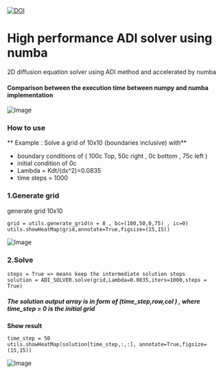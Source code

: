 [![DOI](https://zenodo.org/badge/295934862.svg)](https://zenodo.org/badge/latestdoi/295934862)

# High performance ADI solver using numba
2D diffusion equation solver using ADI method and accelerated by numba

#### Comparison between the execution time between numpy and numba implementation
![Image](https://i.imgur.com/u3chQ9p.png)

### How to use

** Example : Solve a grid of 10x10 (boundaries inclusive) with**
* boundary conditions of ( 100c Top,  50c right ,  0c bottom , 75c left  ) 
* initial condition of 0c
* Lambda = Kdt/(dx^2)=0.0835
* time steps = 1000

### 1.Generate grid

generate grid 10x10 

` grid = utils.generate_grid(n = 8 , bc=(100,50,0,75) , ic=0) ` <br>
` utils.showHeatMap(grid,annotate=True,figsize=(15,15)) `

![Image](https://i.imgur.com/xTO5MPd.png)

### 2.Solve 

` steps = True => means keep the intermediate solution steps `  <br>
` solution = ADI_SOLVER.solve(grid,Lambda=0.0835,iters=1000,steps = True) `

##### The solution output array is in form of (time_step,row,col ) , where time_step = 0 is the initial grid
**Show result**

` time_step = 50 ` <br>
` utils.showHeatMap(solution[time_step,:,:], annotate=True,figsize=(15,15)) `


![Image](https://i.imgur.com/JV3mJUf.png)
